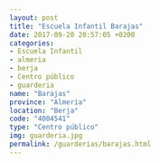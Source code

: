 ```yaml
---
layout: post
title: "Escuela Infantil Barajas"
date: 2017-09-20 20:57:05 +0200
categories:
- Escuela Infantil
- almeria
- berja
- Centro público
- guarderia
name: "Barajas"
province: "Almería"
location: "Berja"
code: "4004541"
type: "Centro público"
img: guarderia.jpg
permalink: /guarderias/barajas.html
---
```

